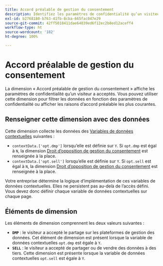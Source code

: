 ```yaml
---
title: Accord préalable de gestion du consentement
description: Identifiez les paramètres de confidentialité qu’un visiteur a acceptés.
exl-id: b2768180-b763-41fb-8cba-665fac047e29
source-git-commit: 42ff5018411dae64039ed6f12ec2b8ed12aceff4
workflow-type: ht
source-wordcount: '182'
ht-degree: 100%

---
```


# Accord préalable de gestion du consentement

La dimension « Accord préalable de gestion du consentement » affiche les paramètres de confidentialité qu’un visiteur a acceptés. Vous pouvez utiliser cette dimension pour filtrer les données en fonction des paramètres de confidentialité ou afficher les raisons d’accord préalable les plus courantes.

## Renseigner cette dimension avec des données

Cette dimension collecte les données des [Variables de données contextuelles](/help/implement/vars/page-vars/contextdata.md) suivantes :

* `contextData.['opt.dmp']` lorsqu’elle est définie sur `Y`. Si `opt.dmp` est égal à `N`, la dimension [Droit d’opposition de gestion du consentement](cm-opt-out.md) est renseignée à la place.
* `contextData.['opt.sell']` lorsqu’elle est définie sur `Y`. Si `opt.sell` est égal à `N`, la dimension [Droit d’opposition de gestion du consentement](cm-opt-out.md) est renseignée à la place.

Votre entreprise détermine la logique d’implémentation de ces variables de données contextuelles. Elles ne persistent pas au-delà de l’accès défini. Vous devez donc définir chaque variable de données contextuelles sur chaque page.

## Éléments de dimension

Les éléments de dimension comprennent les deux valeurs suivantes :

* **`DMP`** : le visiteur a accepté le partage sur les plateformes de gestion des données. Cet élément de dimension est présent lorsque la variable de données contextuelles `opt.dmp` est égale à `Y`.
* **`SELL`** : le visiteur a accepté de partager ou de vendre des données à des tiers. Cette dimension est présente lorsque la variable de données contextuelles `opt.sell` est égale à `Y`.
